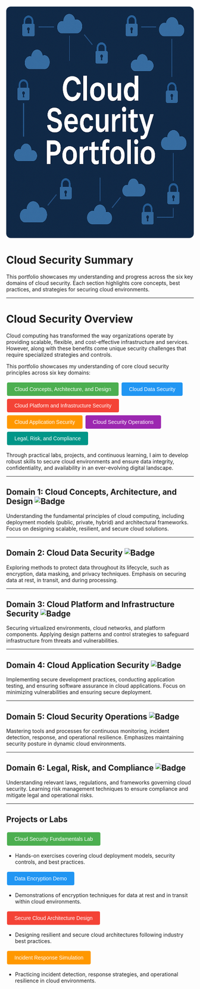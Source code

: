 


<!DOCTYPE html>
<html lang="en">
<head>
  <meta charset="UTF-8" />
  <meta name="viewport" content="width=device-width, initial-scale=1.0"/>
  <link rel="stylesheet" href="styles.css" />
</head>
<body>
  <p align="center">
  <img src="cloud_security_portfolio.png" alt="Cloud Security Portfolio" style="width: 1020px; height: 620px; border-radius: 12px;" />
</p>
</body>
</html>


# Cloud Security Summary

This portfolio showcases my understanding and progress across the six key domains of cloud security. Each section highlights core concepts, best practices, and strategies for securing cloud environments.

---

# Cloud Security Overview

Cloud computing has transformed the way organizations operate by providing scalable, flexible, and cost-effective infrastructure and services. However, along with these benefits come unique security challenges that require specialized strategies and controls.

This portfolio showcases my understanding of core cloud security principles across six key domains:
<!-- Cloud Concepts, Architecture, and Design -->
<a href="#cloud-concepts-architecture-and-design" style="text-decoration:none;">
  <button style="background-color:#4CAF50; border:none; color:white; padding:10px 20px; font-size:14px; margin:4px 2px; cursor:pointer; border-radius:4px;">
    Cloud Concepts, Architecture, and Design
  </button>
</a>

<!-- Cloud Data Security -->
<a href="#cloud-data-security" style="text-decoration:none;">
  <button style="background-color:#2196F3; border:none; color:white; padding:10px 20px; font-size:14px; margin:4px 2px; cursor:pointer; border-radius:4px;">
    Cloud Data Security
  </button>
</a>

<!-- Cloud Platform and Infrastructure Security -->
<a href="#cloud-platform-and-infrastructure-security" style="text-decoration:none;">
  <button style="background-color:#f44336; border:none; color:white; padding:10px 20px; font-size:14px; margin:4px 2px; cursor:pointer; border-radius:4px;">
    Cloud Platform and Infrastructure Security
  </button>
</a>

<!-- Cloud Application Security -->
<a href="#cloud-application-security" style="text-decoration:none;">
  <button style="background-color:#ff9800; border:none; color:white; padding:10px 20px; font-size:14px; margin:4px 2px; cursor:pointer; border-radius:4px;">
    Cloud Application Security
  </button>
</a>

<!-- Cloud Security Operations -->
<a href="#cloud-security-operations" style="text-decoration:none;">
  <button style="background-color:#9c27b0; border:none; color:white; padding:10px 20px; font-size:14px; margin:4px 2px; cursor:pointer; border-radius:4px;">
    Cloud Security Operations
  </button>
</a>

<!-- Legal, Risk, and Compliance -->
<a href="#legal-risk-and-compliance" style="text-decoration:none;">
  <button style="background-color:#009688; border:none; color:white; padding:10px 20px; font-size:14px; margin:4px 2px; cursor:pointer; border-radius:4px;">
    Legal, Risk, and Compliance
  </button>
</a>

Through practical labs, projects, and continuous learning, I aim to develop robust skills to secure cloud environments and ensure data integrity, confidentiality, and availability in an ever-evolving digital landscape.

---

## Domain 1: Cloud Concepts, Architecture, and Design ![Badge](https://img.shields.io/badge/Cloud%20Concepts-Architecture-brightblue?style=for-the-badge&logo=cloud)

Understanding the fundamental principles of cloud computing, including deployment models (public, private, hybrid) and architectural frameworks. Focus on designing scalable, resilient, and secure cloud solutions.

---

## Domain 2: Cloud Data Security ![Badge](https://img.shields.io/badge/Data%20Security-Protection-blue?style=for-the-badge&logo=security)

Exploring methods to protect data throughout its lifecycle, such as encryption, data masking, and privacy techniques. Emphasis on securing data at rest, in transit, and during processing.

---

## Domain 3: Cloud Platform and Infrastructure Security ![Badge](https://img.shields.io/badge/Platform%20&%20Infra-Security-orange?style=for-the-badge&logo=shield)

Securing virtualized environments, cloud networks, and platform components. Applying design patterns and control strategies to safeguard infrastructure from threats and vulnerabilities.

---

## Domain 4: Cloud Application Security ![Badge](https://img.shields.io/badge/Application-Dev-red?style=for-the-badge&logo=code)

Implementing secure development practices, conducting application testing, and ensuring software assurance in cloud applications. Focus on minimizing vulnerabilities and ensuring secure deployment.

---

## Domain 5: Cloud Security Operations ![Badge](https://img.shields.io/badge/Operations-Monitoring-yellow?style=for-the-badge&logo=eye)

Mastering tools and processes for continuous monitoring, incident detection, response, and operational resilience. Emphasizes maintaining security posture in dynamic cloud environments.

---

## Domain 6: Legal, Risk, and Compliance ![Badge](https://img.shields.io/badge/Legal-Risk-green?style=for-the-badge&logo=gavel)

Understanding relevant laws, regulations, and frameworks governing cloud security. Learning risk management techniques to ensure compliance and mitigate legal and operational risks.

---

## Projects or Labs

<!-- Cloud Security Fundamentals Lab -->
<a href="Cloud-Security-Portfolio
/projects-labs.md#cloud-security-fundamentals-lab" target="_blank" style="text-decoration:none;">
  <button style="background-color:#4CAF50; border:none; color:white; padding:10px 20px; text-align:center; font-size:14px; margin:4px 2px; cursor:pointer; border-radius:4px;">
    Cloud Security Fundamentals Lab
  </button>
</a>
- Hands-on exercises covering cloud deployment models, security controls, and best practices.

<!-- Data Encryption Demo -->
<a href="Cloud-Security-Portfolio
/projects-labs.md#data-encryption-demo" target="_blank" style="text-decoration:none;">
  <button style="background-color:#2196F3; border:none; color:white; padding:10px 20px; text-align:center; font-size:14px; margin:4px 2px; cursor:pointer; border-radius:4px;">
    Data Encryption Demo
  </button>
</a>
- Demonstrations of encryption techniques for data at rest and in transit within cloud environments.

<!-- Secure Cloud Architecture Design -->
<a href="Cloud-Security-Portfolio
/projects-labs.md#secure-cloud-architecture-design" target="_blank" style="text-decoration:none;">
  <button style="background-color:#f44336; border:none; color:white; padding:10px 20px; text-align:center; font-size:14px; margin:4px 2px; cursor:pointer; border-radius:4px;">
    Secure Cloud Architecture Design
  </button>
</a>
- Designing resilient and secure cloud architectures following industry best practices.

<!-- Incident Response Simulation -->
<a href="Cloud-Security-Portfolio
/projects-labs.md#incident-response-simulation" target="_blank" style="text-decoration:none;">
  <button style="background-color:#ff9800; border:none; color:white; padding:10px 20px; text-align:center; font-size:14px; margin:4px 2px; cursor:pointer; border-radius:4px;">
    Incident Response Simulation
  </button>
</a>
- Practicing incident detection, response strategies, and operational resilience in cloud environments.
